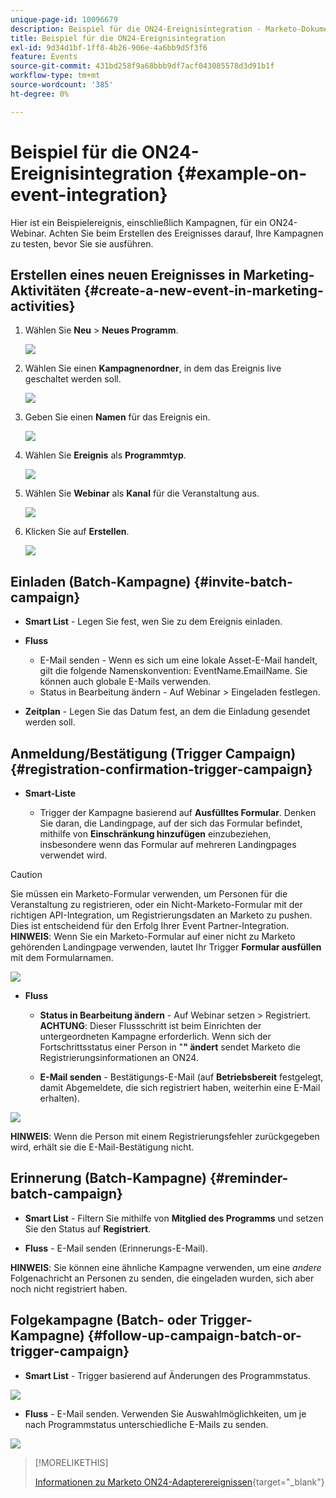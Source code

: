 ```yaml
---
unique-page-id: 10096679
description: Beispiel für die ON24-Ereignisintegration - Marketo-Dokumente - Produktdokumentation
title: Beispiel für die ON24-Ereignisintegration
exl-id: 9d34d1bf-1ff8-4b26-906e-4a6bb9d5f3f6
feature: Events
source-git-commit: 431bd258f9a68bbb9df7acf043085578d3d91b1f
workflow-type: tm+mt
source-wordcount: '385'
ht-degree: 0%

---
```


# Beispiel für die ON24-Ereignisintegration {#example-on-event-integration}

Hier ist ein Beispielereignis, einschließlich Kampagnen, für ein ON24-Webinar. Achten Sie beim Erstellen des Ereignisses darauf, Ihre Kampagnen zu testen, bevor Sie sie ausführen.

## Erstellen eines neuen Ereignisses in Marketing-Aktivitäten {#create-a-new-event-in-marketing-activities}

1. Wählen Sie **Neu** > **Neues Programm**.

   ![](assets/image2015-12-22-15-3a35-3a15.png)

1. Wählen Sie einen **Kampagnenordner**, in dem das Ereignis live geschaltet werden soll.

   ![](assets/image2015-12-22-15-3a39-3a51.png)

1. Geben Sie einen **Namen** für das Ereignis ein.

   ![](assets/image2015-12-22-15-3a43-3a4.png)

1. Wählen Sie **Ereignis** als **Programmtyp**.

   ![](assets/image2015-12-22-15-3a44-3a41.png)

1. Wählen Sie **Webinar** als **Kanal** für die Veranstaltung aus.

   ![](assets/image2015-12-22-15-3a46-3a34.png)

1. Klicken Sie auf **Erstellen**.

   ![](assets/image2015-12-22-15-3a48-3a20.png)

## Einladen (Batch-Kampagne)  {#invite-batch-campaign}

* **Smart List** - Legen Sie fest, wen Sie zu dem Ereignis einladen.
* **Fluss**

   * E-Mail senden - Wenn es sich um eine lokale Asset-E-Mail handelt, gilt die folgende Namenskonvention: EventName.EmailName. Sie können auch globale E-Mails verwenden.
   * Status in Bearbeitung ändern - Auf Webinar > Eingeladen festlegen.

* **Zeitplan** - Legen Sie das Datum fest, an dem die Einladung gesendet werden soll.

## Anmeldung/Bestätigung (Trigger Campaign) {#registration-confirmation-trigger-campaign}

* **Smart-Liste**

   * Trigger der Kampagne basierend auf **Ausfülltes Formular**. Denken Sie daran, die Landingpage, auf der sich das Formular befindet, mithilfe von **Einschränkung hinzufügen** einzubeziehen, insbesondere wenn das Formular auf mehreren Landingpages verwendet wird.

>[!CAUTION]
>
>Sie müssen ein Marketo-Formular verwenden, um Personen für die Veranstaltung zu registrieren, oder ein Nicht-Marketo-Formular mit der richtigen API-Integration, um Registrierungsdaten an Marketo zu pushen. Dies ist entscheidend für den Erfolg Ihrer Event Partner-Integration. **HINWEIS**: Wenn Sie ein Marketo-Formular auf einer nicht zu Marketo gehörenden Landingpage verwenden, lautet Ihr Trigger **Formular ausfüllen** mit dem Formularnamen.

![](assets/image2015-12-22-15-3a50-3a22.png)

* **Fluss**

   * **Status in Bearbeitung ändern** - Auf Webinar setzen > Registriert. **ACHTUNG**: Dieser Flussschritt ist beim Einrichten der untergeordneten Kampagne erforderlich. Wenn sich der Fortschrittsstatus einer Person in &quot;**&quot; ändert** sendet Marketo die Registrierungsinformationen an ON24.

   * **E-Mail senden** - Bestätigungs-E-Mail (auf **Betriebsbereit** festgelegt, damit Abgemeldete, die sich registriert haben, weiterhin eine E-Mail erhalten).

![](assets/image2015-12-22-15-3a52-3a9.png)

**HINWEIS**: Wenn die Person mit einem Registrierungsfehler zurückgegeben wird, erhält sie die E-Mail-Bestätigung nicht.

## Erinnerung (Batch-Kampagne) {#reminder-batch-campaign}

* **Smart List** - Filtern Sie mithilfe von **Mitglied des Programms** und setzen Sie den Status auf **Registriert**.

* **Fluss** - E-Mail senden (Erinnerungs-E-Mail).

**HINWEIS**: Sie können eine ähnliche Kampagne verwenden, um eine *andere* Folgenachricht an Personen zu senden, die eingeladen wurden, sich aber noch nicht registriert haben.

## Folgekampagne (Batch- oder Trigger-Kampagne) {#follow-up-campaign-batch-or-trigger-campaign}

* **Smart List** - Trigger basierend auf Änderungen des Programmstatus.

![](assets/image2015-12-22-15-3a57-3a25.png)

* **Fluss** - E-Mail senden. Verwenden Sie Auswahlmöglichkeiten, um je nach Programmstatus unterschiedliche E-Mails zu senden.

![](assets/ten.png)

>[!MORELIKETHIS]
>
>[Informationen zu Marketo ON24-Adapterereignissen](/help/marketo/product-docs/demand-generation/events/create-an-event/create-an-event-with-the-marketo-on24-adapter/understanding-marketo-on24-adapter-events.md){target="_blank"}
